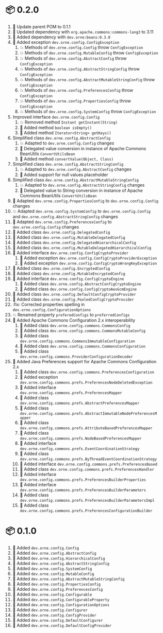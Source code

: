 # :package: 0.2.0

01. :wrench: Update parent POM to 0.1.1
01. :wrench: Updated dependency with `org.apache.commons:commons-lang3` to 3.11
01. :wrench: Added dependency with `dev.orne:beans:0.3.0`
01. :gift: Added exception `dev.orne.config.ConfigException`
    01. :boom: Methods of `dev.orne.config.Config` throw `ConfigException`
    01. :boom: Methods of `dev.orne.config.MutableConfig` throw `ConfigException`
    01. :boom: Methods of `dev.orne.config.AbstractConfig` throw `ConfigException`
    01. :boom: Methods of `dev.orne.config.AbstractStringConfig` throw `ConfigException`
    01. :boom: Methods of `dev.orne.config.AbstractMutableStringConfig` throw `ConfigException`
    01. :boom: Methods of `dev.orne.config.PreferencesConfig` throw `ConfigException`
    01. :boom: Methods of `dev.orne.config.PropertiesConfig` throw `ConfigException`
    01. :boom: Methods of `dev.orne.config.SystemConfig` throw `ConfigException`
01. Improved interface `dev.orne.config.Config`
    01. :boom: Removed method `Instant getInstant(String)`
    01. :gift: Added method `boolean isEmpty()`
    01. :gift: Added method `Iterator<String> getKeys()`
01. Simplified class  `dev.orne.config.AbstractConfig`
    01. :boom: Adapted to `dev.orne.config.Config` changes
    01. :gift: Delegated value conversion in instance of Apache Commons BeanUtils `ConvertUtilsBean`
    01. :gift: Added method `convertValue(Object, Class)`
01. Simplified class `dev.orne.config.AbstractStringConfig`
    01. :boom: Adapted to `dev.orne.config.AbstractConfig` changes
    01. :gift: Added support for null values placeholder
01. Simplified class `dev.orne.config.AbstractMutableStringConfig`
    01. :boom: Adapted to `dev.orne.config.AbstractStringConfig` changes
    01. :gift: Delegated value to String conversion in instance of Apache Commons BeanUtils `ConvertUtilsBean`
01. :gift: Adapted `dev.orne.config.PropertiesConfig` to `dev.orne.config.Config` changes
01. :boom: Adapted `dev.orne.config.SystemConfig` to `dev.orne.config.Config` and `dev.orne.config.AbstractStringConfig` changes
01. :gift: Adapted `dev.orne.config.PreferencesConfig` to `dev.orne.config.Config` changes
01. :gift: Added class `dev.orne.config.DelegatedConfig`
01. :gift: Added class `dev.orne.config.MutableDelegatedConfig`
01. :gift: Added class `dev.orne.config.DelegatedHierarchicalConfig`
01. :gift: Added class `dev.orne.config.MutableDelegatedHierarchicalConfig`
01. :gift: Added interface `dev.orne.config.ConfigCryptoProvider`
    01. :gift: Added exception `dev.orne.config.ConfigCryptoProviderException`
    01. :gift: Added exception `dev.orne.config.ConfigCryptoWrongKeyException`
01. :gift: Added class `dev.orne.config.EncryptedConfig`
01. :gift: Added class `dev.orne.config.MutableEncryptedConfig`
01. :gift: Added interface `dev.orne.config.ConfigCryptoEngine`
    01. :gift: Added class `dev.orne.config.AbstractConfigCryptoEngine`
    01. :gift: Added class `dev.orne.config.ConfigCryptoAesGcmEngine`
01. :gift: Added class `dev.orne.config.DefaultConfigCryptoProvider`
01. :gift: Added class `dev.orne.config.PooledConfigCryptoProvider`
01. :fix: Corrected properties spelling in `dev.orne.config.ConfigurationOptions`
  01. :boom: Renamed property `preferedConfigs` to `preferredConfigs`
01. :gift: Added Apache Commons Configuration 2.x interoperability
    01. :gift: Added class `dev.orne.config.commons.CommonsConfig`
    01. :gift: Added class `dev.orne.config.commons.CommonsMutableConfig`
    01. :gift: Added class `dev.orne.config.commons.CommonsImmutableConfiguration`
    01. :gift: Added class `dev.orne.config.commons.CommonsConfiguration`
    01. :gift: Added class `dev.orne.config.commons.ProviderConfigurationDecoder`
01. :gift: Added Java Preferences support for Apache Commons Configuration 2.x
    01. :gift: Added class `dev.orne.config.commons.PreferencesConfiguration`
    01. :gift: Added exception `dev.orne.config.commons.prefs.PreferencesNodeDeletedException`
    01. :gift: Added interface `dev.orne.config.commons.prefs.PreferencesMapper`
    01. :gift: Added class `dev.orne.config.commons.prefs.AbstractPreferencesMapper`
    01. :gift: Added class `dev.orne.config.commons.prefs.AbstractImmutableNodePreferencesMapper`
    01. :gift: Added class `dev.orne.config.commons.prefs.AttributeBasedPreferencesMapper`
    01. :gift: Added class `dev.orne.config.commons.prefs.NodeBasedPreferencesMapper`
    01. :gift: Added interface `dev.orne.config.commons.prefs.EventCoordinationStrategy`
    01. :gift: Added class `dev.orne.config.commons.prefs.ByThreadEventCoordinationStrategy`
    01. :gift: Added interface `dev.orne.config.commons.prefs.PreferencesBased`
    01. :gift: Added class `dev.orne.config.commons.prefs.PreferencesHandler`
    01. :gift: Added interface `dev.orne.config.commons.prefs.PreferencesBuilderProperties`
    01. :gift: Added interface `dev.orne.config.commons.prefs.PreferencesBuilderParameters`
    01. :gift: Added class `dev.orne.config.commons.prefs.PreferencesBuilderParametersImpl`
    01. :gift: Added class `dev.orne.config.commons.prefs.PreferencesConfigurationBuilder`

# :package: 0.1.0

01. :gift: Added `dev.orne.config.Config`
01. :gift: Added `dev.orne.config.AbstractConfig`
01. :gift: Added `dev.orne.config.HierarchicalConfig`
01. :gift: Added `dev.orne.config.AbstractStringConfig`
01. :gift: Added `dev.orne.config.SystemConfig`
01. :gift: Added `dev.orne.config.MutableConfig`
01. :gift: Added `dev.orne.config.AbstractMutableStringConfig`
01. :gift: Added `dev.orne.config.PropertiesConfig`
01. :gift: Added `dev.orne.config.PreferencesConfig`
01. :gift: Added `dev.orne.config.Configurable`
01. :gift: Added `dev.orne.config.ConfigurableProperty`
01. :gift: Added `dev.orne.config.ConfigurationOptions`
01. :gift: Added `dev.orne.config.Configurer`
01. :gift: Added `dev.orne.config.ConfigProvider`
01. :gift: Added `dev.orne.config.DefaultConfigurer`
01. :gift: Added `dev.orne.config.DefaultConfigProvider`
